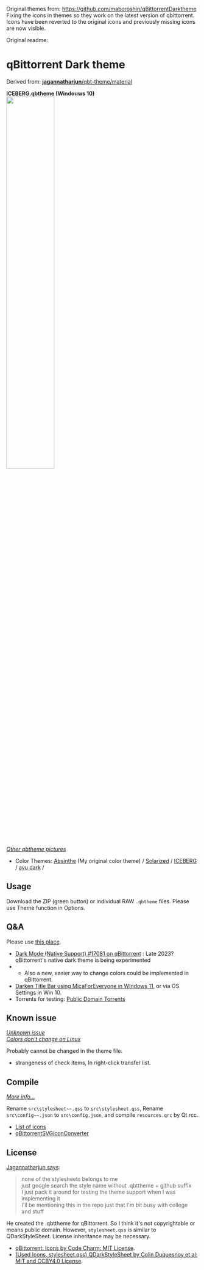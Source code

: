 Original themes from: https://github.com/maboroshin/qBittorrentDarktheme	                                                                                                                                     
 Fixing the icons in themes so they work on the latest version of qbittorrent.	                                                                                                                                
 Icons have been reverted to the original icons and previously missing icons are now visible.

Original readme:
# qBittorrent Dark theme
Derived from: [**jagannatharjun**/qbt-theme/material](https://github.com/jagannatharjun/qbt-theme)

**ICEBERG.qbtheme (Windouws 10)**<br>
<img src="https://user-images.githubusercontent.com/41102508/133913803-9a05d282-8946-4e34-964a-397b33f44852.png" width=50%>

*[Other qbtheme pictures](https://github.com/maboroshin/qBittorrentDarktheme/issues/9#issuecomment-922406777)*
- Color Themes: [Absinthe](https://github.com/maboroshin/Absinthe.color) (My original color theme) / [Solarized](https://github.com/altercation/solarized#solarized) / [ICEBERG](https://github.com/cocopon/iceberg.vim#readme) / [ayu dark](https://github.com/dempfi/ayu#screenshots) / 

## Usage
Download the ZIP (green button) or individual RAW `.qbtheme` files. Please use Theme function in Options.

## Q&A
Please use [this place](https://github.com/maboroshin/qBittorrentDarktheme/issues/1).

* [Dark Mode (Native Support) #17081 on qBittorrent](https://github.com/qbittorrent/qBittorrent/issues/17081#issuecomment-1347840696) : Late 2023? qBittorrent's native dark theme is being experimented
* * Also a new, easier way to change colors could be implemented in qBittorrent.
* [Darken Title Bar using MicaForEveryone in WIndows 11](https://github.com/maboroshin/qBittorrentDarktheme/issues/19#issuecomment-1087499340), or via OS Settings in Win 10.
* Torrents for testing: [Public Domain Torrents](https://www.publicdomaintorrents.info/)

## Known issue
*[Unknown issue](https://github.com/maboroshin/qBittorrentDarktheme/issues/3)* <br>
*[Colors don't change on Linux](https://github.com/qbittorrent/qBittorrent/issues/13410)*

Probably cannot be changed in the theme file.
- strangeness of check items, In right-click transfer list.

## Compile
*[More info...](https://github.com/maboroshin/qBittorrentDarktheme/wiki/How-to-compile-.qbtheme)*

Rename `src\stylesheet~~.qss` to `src\stylesheet.qss`, Rename `src\config~~.json` to `src\config.json`, and compile `resources.qrc` by Qt rcc. 

* [List of icons](https://github.com/maboroshin/qBittorrentDarktheme/wiki)
* [qBittorrentSVGiconConverter](https://github.com/maboroshin/qBittorrentSVGiconConverter)

## License
[Jagannatharjun says](https://github.com/qbittorrent/qBittorrent/issues/6434#issuecomment-581101910):
> none of the stylesheets belongs to me<br>
>just google search the style name without .qbttheme + github suffix<br>
>I just pack it around for testing the theme support when I was implementing it<br>
>I'll be mentioning this in the repo just that I'm bit busy with college and stuff

He created the .qbttheme for qBittorrent. So I think it's not copyrightable or means public domain. However, `stylesheet.qss` is similar to QDarkStyleSheet. License inheritance may be necessary.

- [qBittorrent: Icons by Code Charm: MIT License](https://github.com/qbittorrent/qBittorrent/blob/master/src/icons/qbt-theme/README.md).
- [(Used Icons, stylesheet.qss) QDarkStyleSheet by Colin Duquesnoy et al: MIT and CCBY4.0 License](https://github.com/ColinDuquesnoy/QDarkStyleSheet).
